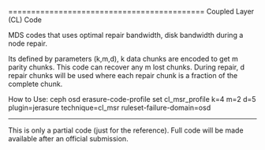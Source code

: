 ===========================================
Coupled Layer (CL) Code

MDS codes that uses optimal repair bandwidth, 
disk bandwidth during a node repair.

Its defined by parameters (k,m,d), k data chunks are encoded
to get m parity chunks. This code can recover any m lost chunks. 
During repair, d repair chunks will be used where each repair chunk is a 
fraction of the complete chunk. 

How to Use:
ceph osd erasure-code-profile set cl\_msr\_profile k=4 m=2 d=5 plugin=jerasure technique=cl\_msr ruleset-failure-domain=osd


****
This is only a partial code (just for the reference). Full code will be made available after an official submission.
